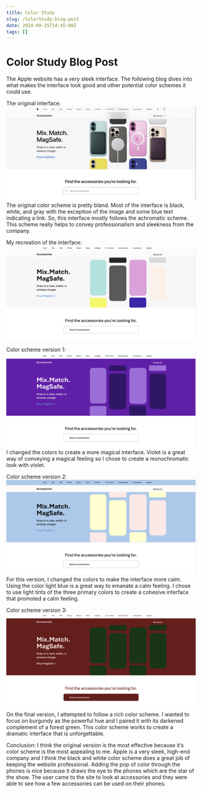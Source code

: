 ```yaml
---
title: Color Study
slug: /ColorStudy-blog-post
date: 2024-09-25T14:45:00Z
tags: []
---
```


# Color Study Blog Post
The Apple website has a very sleek interface. The following blog dives into what makes the interface look good and other potential color schemes it could use.

The original interface:
![plot](Images/OriginalApple.png)
The original color scheme is pretty bland. Most of the interface is black, white, and gray with the exception of the image and some blue text indicating a link. So, this interface mostly follows the achromatic scheme. This scheme really helps to convey professionalism and sleekness from the company.

My recreation of the interface:
![plot](Images/RecreationApple.png)

Color scheme version 1:
![plot](Images/Version1Apple.png)
I changed the colors to create a more magical interface. Violet is a great way of conveying a magical feeling so I chose to create a monochromatic look with violet.

Color scheme version 2:
![plot](Images/Version2Apple.png)
For this version, I changed the colors to make the interface more calm. Using the color light blue is a great way to emanate a calm feeling. I chose to use light tints of the three primary colors to create a cohesive interface that promoted a calm feeling.

Color scheme version 3:
![plot](Images/Version3Apple.png)
On the final version, I attempted to follow a rich color scheme. I wanted to focus on burgundy as the powerful hue and I paired it with its darkened complement of a forest green. This color scheme works to create a dramatic interface that is unforgettable. 

Conclusion:
I think the original version is the most effective because it’s color scheme is the most appealing to me. Apple is a very sleek, high-end company and I think the black and white color scheme does a great job of keeping the website professional. Adding the pop of color through the phones is nice because it draws the eye to the phones which are the star of the show. The user came to the site to look at accessories and they were able to see how a few accessories can be used on their phones.
